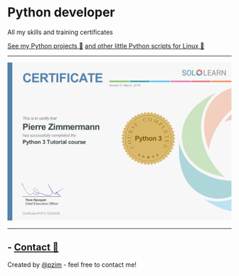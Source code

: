 # Python developer
All my skills and training certificates 

[See my Python projects :blue_book:](https://github.com/pzim-devdata/DATA-developer)
[and other little Python scripts for Linux :blue_book:](https://github.com/pzim-devdata/Tools-for-Linux)


------------------------------------------------


![](https://github.com/pzim-devdata/Skills-and-training-certificates/blob/master/Python%20developer/Python%20Sololearn.png)


--------------------------------------------

## - [Contact :email:](mailto:pizim@posteo.net?subject=Contact%20from%20Github)
Created by [@pzim](https://www.pzim.fr/) - feel free to contact me!






